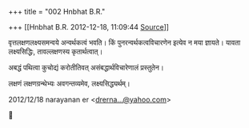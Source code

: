 +++
title = "002 Hnbhat B.R."

+++
[[Hnbhat B.R.	2012-12-18, 11:09:44 [Source](https://groups.google.com/g/bvparishat/c/bNJ50G83K-s)]]



वृत्तलक्षणलक्ष्यसमन्वये अन्वर्थकत्वं भवति। किं पुनरन्वर्थकत्वविचारणेन इत्येव न मया ज्ञायते। यावता लक्ष्यसिद्धिः, तावल्लक्षणस्य कृतार्थत्वात्।

  

अबद्धं पथित्वा कुचोद्यं करोतीतिवत् असंबद्धार्थविचारेणालं प्रस्तुतेन।

लक्षणं लक्षणग्रन्थेभ्यः अवगन्तव्यमेव, लक्ष्यसिद्ध्यर्थम्।

  

  

  

  

  

  

  
  

2012/12/18 narayanan er \<[drerna...@yahoo.com]()\>




